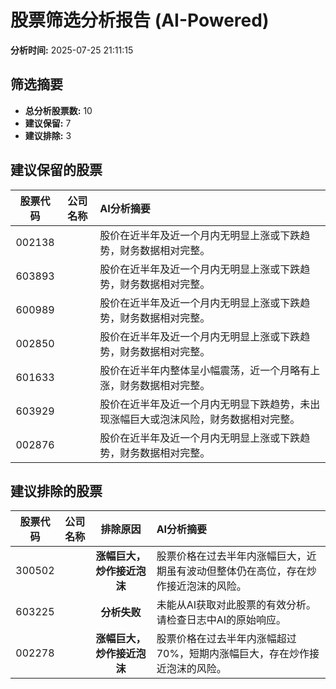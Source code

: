 # 股票筛选分析报告 (AI-Powered)

**分析时间:** 2025-07-25 21:11:15

## 筛选摘要

- **总分析股票数:** 10
- **建议保留:** 7
- **建议排除:** 3

## 建议保留的股票

| 股票代码 | 公司名称 | AI分析摘要 |
|:---:|:---:|:---|
| 002138 |  | 股价在近半年及近一个月内无明显上涨或下跌趋势，财务数据相对完整。 |
| 603893 |  | 股价在近半年及近一个月内无明显上涨或下跌趋势，财务数据相对完整。 |
| 600989 |  | 股价在近半年及近一个月内无明显上涨或下跌趋势，财务数据相对完整。 |
| 002850 |  | 股价在近半年及近一个月内无明显上涨或下跌趋势，财务数据相对完整。 |
| 601633 |  | 股价在近半年内整体呈小幅震荡，近一个月略有上涨，财务数据相对完整。 |
| 603929 |  | 股价在近半年及近一个月内无明显下跌趋势，未出现涨幅巨大或泡沫风险，财务数据相对完整。 |
| 002876 |  | 股价在近半年及近一个月内无明显上涨或下跌趋势，财务数据相对完整。 |

## 建议排除的股票

| 股票代码 | 公司名称 | 排除原因 | AI分析摘要 |
|:---:|:---:|:---:|:---|
| 300502 |  | **涨幅巨大，炒作接近泡沫** | 股票价格在过去半年内涨幅巨大，近期虽有波动但整体仍在高位，存在炒作接近泡沫的风险。 |
| 603225 |  | **分析失败** | 未能从AI获取对此股票的有效分析。请检查日志中AI的原始响应。 |
| 002278 |  | **涨幅巨大，炒作接近泡沫** | 股票价格在过去半年内涨幅超过70%，短期内涨幅巨大，存在炒作接近泡沫的风险。 |
